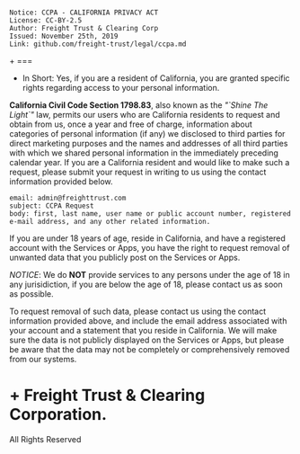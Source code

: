 # 

    Notice: CCPA - CALIFORNIA PRIVACY ACT
    License: CC-BY-2.5
    Author: Freight Trust & Clearing Corp
    Issued: November 25th, 2019
    Link: github.com/freight-trust/legal/ccpa.md

\+ ===

  - In Short: Yes, if you are a resident of California, you are granted
    specific rights regarding access to your personal information.

**California Civil Code Section 1798.83**, also known as the *"\`Shine
The Light\`"* law, permits our users who are California residents to
request and obtain from us, once a year and free of charge, information
about categories of personal information (if any) we disclosed to third
parties for direct marketing purposes and the names and addresses of all
third parties with which we shared personal information in the
immediately preceding calendar year. If you are a California resident
and would like to make such a request, please submit your request in
writing to us using the contact information provided below.

    email: admin@freighttrust.com
    subject: CCPA Request
    body: first, last name, user name or public account number, registered e-mail address, and any other related information.


If you are under 18 years of age, reside in California, and have a
registered account with the Services or Apps, you have the right to
request removal of unwanted data that you publicly post on the Services
or Apps.

*NOTICE*: We do **NOT** provide services to any persons under the age of
18 in any jurisidiction, if you are below the age of 18, please contact
us as soon as possible.

To request removal of such data, please contact us using the contact
information provided above, and include the email address associated
with your account and a statement that you reside in California. We will
make sure the data is not publicly displayed on the Services or Apps,
but please be aware that the data may not be completely or
comprehensively removed from our systems.

# \+ Freight Trust & Clearing Corporation.

All Rights Reserved
